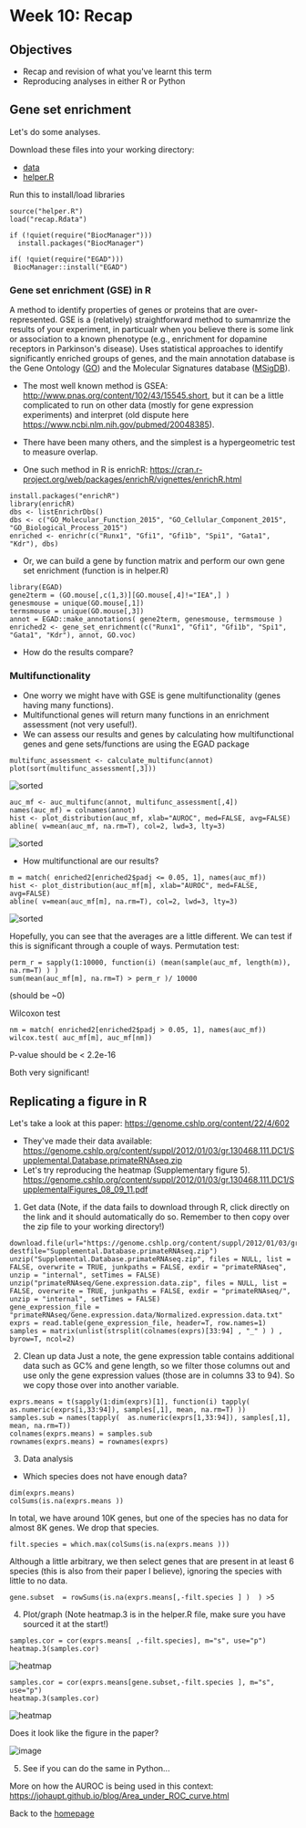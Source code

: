 # Week 10: Recap
## Objectives 
- Recap and revision of what you've learnt this term
- Reproducing analyses in either R or Python

## Gene set enrichment 
Let's do some analyses. 

Download these files into your working directory: 
- [data](../data/recap.Rdata) 
- [helper.R](../data/helper.R)

Run this to install/load libraries
```
source("helper.R") 
load("recap.Rdata")

if (!quiet(require("BiocManager")))
  install.packages("BiocManager")

if( !quiet(require("EGAD")))
 BiocManager::install("EGAD")
```

### Gene set enrichment (GSE) in R 
A method to identify properties of genes or proteins that are over-represented. GSE is a (relatively) straightforward method to sumamrize the results of your experiment, in particualr when you believe there is some link or association to a known phenotype (e.g., enrichment for dopamine receptors in Parkinson's disease). Uses statistical approaches to identify significantly enriched groups of genes, and the main annotation database is the Gene Ontology ([GO](http://www.geneontology.org/)) and the Molecular Signatures database ([MSigDB](http://software.broadinstitute.org/gsea/msigdb/index.jsp)). 
- The most well known method is GSEA: http://www.pnas.org/content/102/43/15545.short, but it can be a little complicated to run on other data (mostly for gene expression experiments) and interpret (old dispute here https://www.ncbi.nlm.nih.gov/pubmed/20048385). 
- There have been many others, and the simplest is a hypergeometric test to measure overlap. 

- One such method in R is enrichR: 
https://cran.r-project.org/web/packages/enrichR/vignettes/enrichR.html 

```
install.packages("enrichR")
library(enrichR)
dbs <- listEnrichrDbs()
dbs <- c("GO_Molecular_Function_2015", "GO_Cellular_Component_2015", "GO_Biological_Process_2015")
enriched <- enrichr(c("Runx1", "Gfi1", "Gfi1b", "Spi1", "Gata1", "Kdr"), dbs)
```
- Or, we can build a gene by function matrix and perform our own gene set enrichment (function is in helper.R) 
```
library(EGAD)
gene2term = (GO.mouse[,c(1,3)][GO.mouse[,4]!="IEA",] )
genesmouse = unique(GO.mouse[,1])
termsmouse = unique(GO.mouse[,3])  
annot = EGAD::make_annotations( gene2term, genesmouse, termsmouse )    
enriched2 <- gene_set_enrichment(c("Runx1", "Gfi1", "Gfi1b", "Spi1", "Gata1", "Kdr"), annot, GO.voc)
```
- How do the results compare?

### Multifunctionality 
- One worry we might have with GSE is gene multifunctionality (genes having many functions).  
- Multifunctional genes will return many functions in an enrichment assessment (not very useful!).   
- We can assess our results and genes by calculating how multifunctional genes and gene sets/functions are using the EGAD package 
```
multifunc_assessment <- calculate_multifunc(annot)
plot(sort(multifunc_assessment[,3]))
```

![sorted](../imgs/mf_sorted.png)


```
auc_mf <- auc_multifunc(annot, multifunc_assessment[,4])
names(auc_mf) = colnames(annot)
hist <- plot_distribution(auc_mf, xlab="AUROC", med=FALSE, avg=FALSE)
abline( v=mean(auc_mf, na.rm=T), col=2, lwd=3, lty=3)
```

![sorted](../imgs/auc_mf.png)


- How multifunctional are our results? 
```
m = match( enriched2[enriched2$padj <= 0.05, 1], names(auc_mf))
hist <- plot_distribution(auc_mf[m], xlab="AUROC", med=FALSE, avg=FALSE)
abline( v=mean(auc_mf[m], na.rm=T), col=2, lwd=3, lty=3)
```

![sorted](../imgs/auc_mf2.png)


Hopefully, you can see that the averages are a little different. We can test if this is significant through a couple of ways. 
Permutation test: 
```
perm_r = sapply(1:10000, function(i) (mean(sample(auc_mf, length(m)), na.rm=T) ) )
sum(mean(auc_mf[m], na.rm=T) > perm_r )/ 10000
```
(should be ~0)


Wilcoxon test 
```
nm = match( enriched2[enriched2$padj > 0.05, 1], names(auc_mf))
wilcox.test( auc_mf[m], auc_mf[nm]) 
```
P-value should be < 2.2e-16

Both very significant! 


## Replicating a figure in R
Let's take a look at this paper:  https://genome.cshlp.org/content/22/4/602
- They've made their data available: https://genome.cshlp.org/content/suppl/2012/01/03/gr.130468.111.DC1/Supplemental.Database.primateRNAseq.zip    
- Let's try reproducing the heatmap (Supplementary figure 5).  https://genome.cshlp.org/content/suppl/2012/01/03/gr.130468.111.DC1/SupplementalFigures_08_09_11.pdf 

1. Get data 
(Note, if the data fails to download through R, click directly on the link and it should automatically do so. Remember to then copy over the zip file to your working directory!) 
```
download.file(url="https://genome.cshlp.org/content/suppl/2012/01/03/gr.130468.111.DC1/Supplemental.Database.primateRNAseq.zip", destfile="Supplemental.Database.primateRNAseq.zip")
unzip("Supplemental.Database.primateRNAseq.zip", files = NULL, list = FALSE, overwrite = TRUE, junkpaths = FALSE, exdir = "primateRNAseq", unzip = "internal", setTimes = FALSE)
unzip("primateRNAseq/Gene.expression.data.zip", files = NULL, list = FALSE, overwrite = TRUE, junkpaths = FALSE, exdir = "primateRNAseq/", unzip = "internal", setTimes = FALSE)
gene_expression_file = "primateRNAseq/Gene.expression.data/Normalized.expression.data.txt" 
exprs = read.table(gene_expression_file, header=T, row.names=1) 
samples = matrix(unlist(strsplit(colnames(exprs)[33:94] , "_" ) ) , byrow=T, ncol=2)
```


2. Clean up data
Just a note, the gene expression table contains additional data such as GC% and gene length, so we filter those columns out and use only the gene expression values (those are in columns 33 to 94). So we copy those over into another variable.
```
exprs.means = t(sapply(1:dim(exprs)[1], function(i) tapply(  as.numeric(exprs[i,33:94]), samples[,1], mean, na.rm=T) ))
samples.sub = names(tapply(  as.numeric(exprs[1,33:94]), samples[,1], mean, na.rm=T)) 
colnames(exprs.means) = samples.sub
rownames(exprs.means) = rownames(exprs)
```

3. Data analysis 
- Which species does not have enough data?
```
dim(exprs.means) 
colSums(is.na(exprs.means ))
```
In total, we have around 10K genes, but one of the species has no data for almost 8K genes. We drop that species.  
```
filt.species = which.max(colSums(is.na(exprs.means )))
```

Although a little arbitrary, we then select genes that are present in at least 6 species (this is also from their paper I believe), ignoring the species with little to no data. 
```
gene.subset  = rowSums(is.na(exprs.means[,-filt.species ] )  ) >5  
```



4. Plot/graph 
(Note heatmap.3 is in the helper.R file, make sure you have sourced it at the start!)
```
samples.cor = cor(exprs.means[ ,-filt.species], m="s", use="p")
heatmap.3(samples.cor)
``` 

![heatmap](../imgs/samples_cor_allgenes.png)


```
samples.cor = cor(exprs.means[gene.subset,-filt.species ], m="s", use="p")
heatmap.3(samples.cor)
```

![heatmap](../imgs/samples_cor.png)


Does it look like the figure in the paper? 

![image](../imgs/samples_cor_fig.png)



5. See if you can do the same in Python... 


More on how the AUROC is being used in this context: 
https://johaupt.github.io/blog/Area_under_ROC_curve.html

Back to the [homepage](../README.md)
